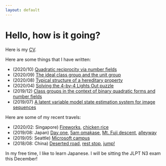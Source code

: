 ```yaml
---
layout: default
---
```


# Hello, how is it going?

Here is my [CV](https://drive.google.com/file/d/1wzcu3tAG1ugrM5PNs4VyZ-_pRUc00ehZ/view?usp=sharing).

Here are some things that I have written:
- (2020/10) [Quadratic reciprocity via number fields](https://drive.google.com/file/d/1Yqu3imdlYFgAaIKkqETZXWpxwnYAiYLq/view?usp=sharing)
- (2020/09) [The ideal class group and the unit group](https://drive.google.com/file/d/1nQt3uq-YfYGqaaz7TF6hAYoES335Jukz/view?usp=sharing)
- (2020/08) [Typical structure of a hereditary property](https://drive.google.com/file/d/1mcB_F1cl4_Ad8WHDSnBxsS_NwsolzZX_/view?usp=sharing)
- (2020/04) [Solving the 4-by-4 Lights Out puzzle](https://drive.google.com/file/d/1pCQBEMuFNAUI60hEiKKjEv_DLU5RBGzM/view?usp=sharing)
- (2019/12) [Class groups in the context of binary quadratic forms and number fields](https://drive.google.com/file/d/1zMFsCFtF95_Zf2YLwfpoP4hVRuuz-Fdg/view?usp=sharing)
- (2019/07) [A latent variable model state estimation system for image sequences](https://elib.dlr.de/127325/)

Here are some of my recent travels:
- (2020/02: Singapore) [Fireworks](https://drive.google.com/file/d/1H_cK9NnJSBTzsD9QoQyy29ZreNMIGH3k/view?usp=sharing), [chicken rice](https://drive.google.com/file/d/1AaoryBnby5ntR6CVkBTCWjQNcwqA-8fA/view?usp=sharing)
- (2019/08: Japan) [Day one](https://drive.google.com/file/d/1VVaegFWgqPfDR2tLhsAYv0JaAkJ-Y-r7/view?usp=sharing), [5am omakase](https://drive.google.com/file/d/1USa-WL9CoGePL7l1IyNTkO-w-9Qsq5m4/view?usp=sharing), [Mt. Fuji descent](https://drive.google.com/file/d/1OUMKOjYq-M-P99X5PeqaH7DxeKykwnHp/view?usp=sharing), [alleyway](https://drive.google.com/file/d/1bh-A3ENbw72NKL_QPLQ9L8IJ6kENYT0m/view?usp=sharing)
- (2019/05: Seattle) [Microsoft campus](https://drive.google.com/file/d/1cnzUQrAUPa5WYXvQ_rbWq3O-eVxGMAnX/view?usp=sharing)
- (2018/08: China) [Deserted road](https://drive.google.com/file/d/1Vu06Y7vOJfdxTiKjb5hBH7t9UcefTtiL/view?usp=sharing), [rest stop](https://drive.google.com/file/d/19oqKtKXr6PWauTZXF5RXZesQqmF3DSa7/view?usp=sharing), [jump!](https://drive.google.com/file/d/1B5NnuXWKiTYYdBD-91AdWGndiW-Y942J/view?usp=sharing)

In my free time, I like to learn Japanese. I will be sitting the JLPT N3 exam this December!
